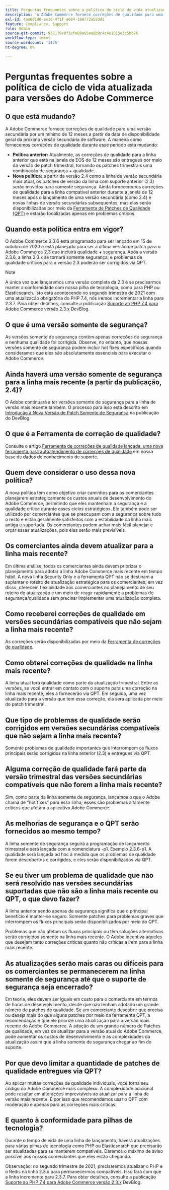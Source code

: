 ```yaml
---
title: Perguntas frequentes sobre a política de ciclo de vida atualizada para versões do Adobe Commerce
description: 'A Adobe Commerce fornece correções de qualidade para uma versão secundária por um mínimo de 12 meses a partir da data de disponibilidade geral da próxima versão secundária de software. A maneira como fornecemos correções de qualidade durante esse período está mudando:'
exl-id: 4aa601d0-ee1d-4f1f-a684-188772a58dd1
feature: Compliance, Support
role: Admin
source-git-commit: 958179e0f3efe08e65ea8b0c4c4e1015e3c5bb76
workflow-type: tm+mt
source-wordcount: '1176'
ht-degree: 0%

---
```


# Perguntas frequentes sobre a política de ciclo de vida atualizada para versões do Adobe Commerce

## O que está mudando?

A Adobe Commerce fornece correções de qualidade para uma versão secundária por um mínimo de 12 meses a partir da data de disponibilidade geral da próxima versão secundária de software. A maneira como fornecemos correções de qualidade durante esse período está mudando:

* **Política anterior:** Atualmente, as correções de qualidade para a linha anterior que está na janela de EOS de 12 meses são entregues por meio da versão de patch trimestral, tornando os patches trimestrais uma combinação de segurança + qualidade.
* **Nova política:** a partir da versão 2.4 como a linha de versão secundária mais atual, os patches de versão da linha com suporte anterior (2.3) serão movidos para somente segurança. Ainda forneceremos correções de qualidade para a linha compatível anterior durante a janela de 12 meses após o lançamento de uma versão secundária (como 2.4) e novas linhas de versão secundárias subsequentes; mas elas serão disponibilizadas por meio da [Ferramenta de Patches de Qualidade (QPT)](/help/announcements/adobe-commerce-announcements/magento-quality-patches-released-new-tool-to-self-serve-quality-patches.md) e estarão focalizadas apenas em problemas críticos.

## Quando esta política entra em vigor?

O Adobe Commerce 2.3.6 está programado para ser lançado em 15 de outubro de 2020 e está planejado para ser a última versão de patch para o Adobe Commerce 2.3 que incluirá qualidade + segurança. Após a versão 2.3.6, a linha 2.3.x se tornará somente segurança, e problemas de qualidade críticos para a versão 2.3 poderão ser corrigidos via QPT.

>[!NOTE]
>
>A única vez que lançaremos uma versão completa da 2.3 é se precisarmos manter a conformidade com nossa pilha de tecnologia, como para PHP ou Elasticsearch. Isto está acontecendo no segundo trimestre de 2021 com uma atualização obrigatória do PHP 7.4, nós iremos incrementar a linha para 2.3.7. Para obter detalhes, consulte a publicação [Suporte ao PHP 7.4 para Adobe Commerce versão 2.3.x](https://community.magento.com/t5/Magento-DevBlog/PHP-7-4-support-for-Magento-2-3-x-release-line/ba-p/458946) DevBlog.

## O que é uma versão somente de segurança?

As versões somente de segurança contêm apenas correções de segurança e nenhuma qualidade foi corrigida. Observe, no entanto, que nossas versões somente de segurança podem incluir hot fixes específicos quando consideramos que eles são absolutamente essenciais para executar o Adobe Commerce.

## Ainda haverá uma versão somente de segurança para a linha mais recente (a partir da publicação, 2.4)?

O Adobe continuará a ter versões somente de segurança para a linha de versão mais recente também. O processo para isso está descrito em [Introdução à Nova Versão de Patch Somente de Segurança](https://community.magento.com/t5/Magento-DevBlog/Introducing-the-New-Security-only-Patch-Release/ba-p/141287) na publicação do DevBlog.

## O que é a Ferramenta de correção de qualidade?

Consulte o artigo [Ferramenta de correções de qualidade lançada: uma nova ferramenta para autoatendimento de correções de qualidade](/help/announcements/adobe-commerce-announcements/magento-quality-patches-released-new-tool-to-self-serve-quality-patches.md) em nossa base de dados de conhecimento de suporte.

## Quem deve considerar o uso dessa nova política?

A nova política tem como objetivo criar caminhos para os comerciantes planejarem estrategicamente os custos anuais de desenvolvimento do Adobe Commerce, permitindo que eles mantenham a segurança e a qualidade crítica durante esses ciclos estratégicos. Ele também pode ser utilizado por comerciantes que se preocupam com a segurança sobre tudo o resto e estão geralmente satisfeitos com a estabilidade da linha mais antiga e suportada. Os comerciantes podem achar mais fácil planejar e orçar essas atualizações, pois elas serão mais previsíveis.

## Os comerciantes ainda devem atualizar para a linha mais recente?

Em última análise, todos os comerciantes ainda devem priorizar o planejamento para adotar a linha Adobe Commerce mais recente em tempo hábil. A nova linha Security Only e a ferramenta QPT não se destinam a suplantar o roteiro de atualização estratégica para os comerciantes; em vez disso, oferecem flexibilidade aos comerciantes no planejamento de seu roteiro de atualização e um meio de reagir rapidamente a problemas de segurança/qualidade sem precisar implementar uma atualização completa.

## Como receberei correções de qualidade em versões secundárias compatíveis que não sejam a linha mais recente?

As correções serão disponibilizadas por meio da [Ferramenta de correções de qualidade](/help/announcements/adobe-commerce-announcements/magento-quality-patches-released-new-tool-to-self-serve-quality-patches.md).

## Como obterei correções de qualidade na linha mais recente?

A linha atual terá qualidade como parte da atualização trimestral. Entre as versões, se você entrar em contato com o suporte para uma correção na linha mais recente, eles a fornecerão via QPT. Em seguida, uma vez atualizado para a versão que tem essa correção, ela será aplicada por meio do patch trimestral.

## Que tipo de problemas de qualidade serão corrigidos em versões secundárias compatíveis que não sejam a linha mais recente?

Somente problemas de qualidade importantes que interrompem os fluxos principais serão corrigidos na linha anterior (2.3) e entregues via QPT.

## Alguma correção de qualidade fará parte da versão trimestral das versões secundárias compatíveis que não forem a linha mais recente?

Sim, como parte da linha somente de segurança, lançamos o que o Adobe chama de &quot;hot fixes&quot; para essa linha; esses são problemas altamente críticos que afetam o aplicativo Adobe Commerce.

## As melhorias de segurança e o QPT serão fornecidos ao mesmo tempo?

A linha somente de segurança seguirá a programação de lançamento trimestral e será lançada com a nomenclatura -p1. Exemplo 2.3.6-p1. A qualidade será lançada ad hoc à medida que os problemas de qualidade forem descobertos e corrigidos, e eles serão disponibilizados via QPT.

## Se eu tiver um problema de qualidade que não será resolvido nas versões secundárias suportadas que não são a linha mais recente ou QPT, o que devo fazer?

A linha anterior sendo apenas de segurança significa que o principal benefício é manter-se seguro. Somente patches para problemas graves que interrompem os fluxos principais serão disponibilizados por meio do QPT.

Problemas que não afetam os fluxos principais ou têm soluções alternativas serão corrigidos somente na linha mais recente. O Adobe incentiva aqueles que desejam tanto correções críticas quanto não críticas a irem para a linha mais recente.

## As atualizações serão mais caras ou difíceis para os comerciantes se permanecerem na linha somente de segurança até que o suporte de segurança seja encerrado?

Em teoria, eles devem ser iguais em custo para o comerciante em termos de horas de desenvolvimento, desde que não tenham adotado um grande número de patches de qualidade. Se um comerciante descobrir que precisa ou deseja mais do que alguns patches por meio da ferramenta QPT, a recomendação é que ele priorize uma atualização para a versão mais recente do Adobe Commerce. A adoção de um grande número de Patches de qualidade, em vez de atualizar para a versão atual do Adobe Commerce, pode aumentar os custos de desenvolvimento e as complexidades da atualização assim que a linha somente de segurança chegar ao fim do suporte.

## Por que devo limitar a quantidade de patches de qualidade entregues via QPT?

Ao aplicar muitas correções de qualidade individuais, você torna seu código do Adobe Commerce mais complexo. A complexidade adicional pode resultar em alterações imprevisíveis ao atualizar para a linha de versão mais recente. É por isso que recomendamos usar o QPT com moderação e apenas para as correções mais críticas.

## E quanto à conformidade para pilhas de tecnologia?

Durante o tempo de vida de uma linha de lançamento, haverá atualizações para várias pilhas de tecnologia como PHP ou Elasticsearch que precisarão ser atualizadas para se manterem compatíveis. Daremos o máximo de aviso possível aos nossos comerciantes que eles estão chegando.

Observação: no segundo trimestre de 2021, precisaremos atualizar o PHP e o Redis na linha 2.3.x para permanecermos compatíveis. Isso fará com que a linha incremente para 2.3.7. Para obter detalhes, consulte a publicação [Suporte ao PHP 7.4 para Adobe Commerce versão 2.3.x](https://community.magento.com/t5/Magento-DevBlog/PHP-7-4-support-for-Magento-2-3-x-release-line/ba-p/458946) DevBlog.
